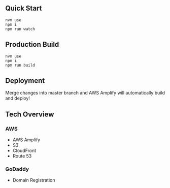 ## Quick Start
```
nvm use
npm i 
npm run watch
```

## Production Build
```
nvm use
npm i 
npm run build
```

## Deployment
Merge changes into master branch and AWS Amplify will automatically build and deploy!

## Tech Overview
### AWS
* AWS Amplify
* S3
* CloudFront
* Route 53

### GoDaddy
* Domain Registration